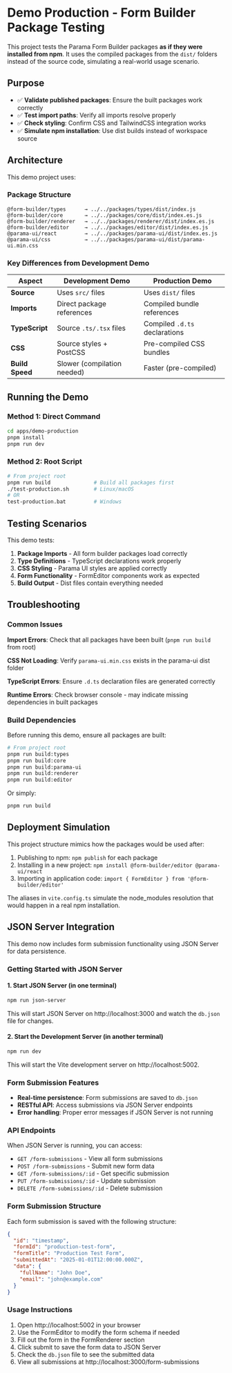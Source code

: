 # Demo Production - Form Builder Package Testing

This project tests the Parama Form Builder packages **as if they were installed from npm**. It uses the compiled packages from the `dist/` folders instead of the source code, simulating a real-world usage scenario.

## Purpose

- ✅ **Validate published packages**: Ensure the built packages work correctly
- ✅ **Test import paths**: Verify all imports resolve properly
- ✅ **Check styling**: Confirm CSS and TailwindCSS integration works
- ✅ **Simulate npm installation**: Use dist builds instead of workspace source

## Architecture

This demo project uses:

### Package Structure

```
@form-builder/types      → ../../packages/types/dist/index.js
@form-builder/core       → ../../packages/core/dist/index.es.js
@form-builder/renderer   → ../../packages/renderer/dist/index.es.js
@form-builder/editor     → ../../packages/editor/dist/index.es.js
@parama-ui/react         → ../../packages/parama-ui/dist/index.es.js
@parama-ui/css           → ../../packages/parama-ui/dist/parama-ui.min.css
```

### Key Differences from Development Demo

| Aspect          | Development Demo            | Production Demo               |
| --------------- | --------------------------- | ----------------------------- |
| **Source**      | Uses `src/` files           | Uses `dist/` files            |
| **Imports**     | Direct package references   | Compiled bundle references    |
| **TypeScript**  | Source `.ts/.tsx` files     | Compiled `.d.ts` declarations |
| **CSS**         | Source styles + PostCSS     | Pre-compiled CSS bundles      |
| **Build Speed** | Slower (compilation needed) | Faster (pre-compiled)         |

## Running the Demo

### Method 1: Direct Command

```bash
cd apps/demo-production
pnpm install
pnpm run dev
```

### Method 2: Root Script

```bash
# From project root
pnpm run build              # Build all packages first
./test-production.sh        # Linux/macOS
# OR
test-production.bat         # Windows
```

## Testing Scenarios

This demo tests:

1. **Package Imports** - All form builder packages load correctly
2. **Type Definitions** - TypeScript declarations work properly
3. **CSS Styling** - Parama UI styles are applied correctly
4. **Form Functionality** - FormEditor components work as expected
5. **Build Output** - Dist files contain everything needed

## Troubleshooting

### Common Issues

**Import Errors**: Check that all packages have been built (`pnpm run build` from root)

**CSS Not Loading**: Verify `parama-ui.min.css` exists in the parama-ui dist folder

**TypeScript Errors**: Ensure `.d.ts` declaration files are generated correctly

**Runtime Errors**: Check browser console - may indicate missing dependencies in built packages

### Build Dependencies

Before running this demo, ensure all packages are built:

```bash
# From project root
pnpm run build:types
pnpm run build:core
pnpm run build:parama-ui
pnpm run build:renderer
pnpm run build:editor
```

Or simply:

```bash
pnpm run build
```

## Deployment Simulation

This project structure mimics how the packages would be used after:

1. Publishing to npm: `npm publish` for each package
2. Installing in a new project: `npm install @form-builder/editor @parama-ui/react`
3. Importing in application code: `import { FormEditor } from '@form-builder/editor'`

The aliases in `vite.config.ts` simulate the node_modules resolution that would happen in a real npm installation.

## JSON Server Integration

This demo now includes form submission functionality using JSON Server for data persistence.

### Getting Started with JSON Server

#### 1. Start JSON Server (in one terminal)

```bash
npm run json-server
```

This will start JSON Server on http://localhost:3000 and watch the `db.json` file for changes.

#### 2. Start the Development Server (in another terminal)

```bash
npm run dev
```

This will start the Vite development server on http://localhost:5002.

### Form Submission Features

- **Real-time persistence**: Form submissions are saved to `db.json`
- **RESTful API**: Access submissions via JSON Server endpoints
- **Error handling**: Proper error messages if JSON Server is not running

### API Endpoints

When JSON Server is running, you can access:

- `GET /form-submissions` - View all form submissions
- `POST /form-submissions` - Submit new form data
- `GET /form-submissions/:id` - Get specific submission
- `PUT /form-submissions/:id` - Update submission
- `DELETE /form-submissions/:id` - Delete submission

### Form Submission Structure

Each form submission is saved with the following structure:

```json
{
  "id": "timestamp",
  "formId": "production-test-form",
  "formTitle": "Production Test Form",
  "submittedAt": "2025-01-01T12:00:00.000Z",
  "data": {
    "fullName": "John Doe",
    "email": "john@example.com"
  }
}
```

### Usage Instructions

1. Open http://localhost:5002 in your browser
2. Use the FormEditor to modify the form schema if needed
3. Fill out the form in the FormRenderer section
4. Click submit to save the form data to JSON Server
5. Check the `db.json` file to see the submitted data
6. View all submissions at http://localhost:3000/form-submissions
